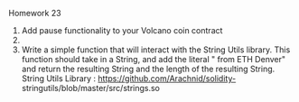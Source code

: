 Homework 23

1. Add pause functionality to your Volcano coin contract
2. 
2. Write a simple function that will interact with the String Utils library. This function
should take in a String, and add the literal " from ETH Denver" and return the resulting
String and the length of the resulting String.
String Utils Library : https://github.com/Arachnid/solidity-
stringutils/blob/master/src/strings.so
